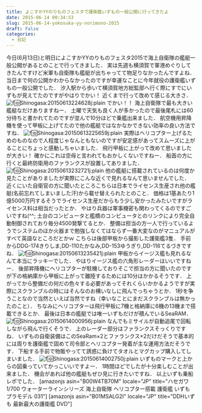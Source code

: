 ```yaml
---
title: よこすかYYのりものフェスタで護衛艦いずもの一般公開に行ってきたよ
date: 2015-06-14 00:34:53
slug: 2015-06-14-yokosuka-yy-norimono-2015
draft: False
categories:
  - 日記
---
```


今日(6月13日)と明日によこすかYYのりものフェスタ2015で海上自衛隊の艦艇一般公開があるとのことで行ってきました． 実は先週も横須賀で軍港めぐりしてきたんですけど米軍も自衛隊も艦艇が出ちゃってて物足りなかったんですよね． 当日まで何の公開かわからなかったのですが幸運なことに今年就役の護衛艦いずもの一般公開でした．  汐入駅から歩いて横須賀地方総監部へ行く際にすでにいずもが見えてたのですがやはりでかい！ 近くまで行って改めて感じる大きさ．![f:id:Shinogasa:20150613224628j:plain](https://cdn-ak.f.st-hatena.com/images/fotolife/S/Shinogasa/20150613/20150613224628.jpg) でかい！！ 海上自衛隊で最も大きい艦艇なだけありますねー． 土曜で天気も良く人が多かったので最後尾札には60分待ちと書かれてたのですが並んで10分ほどで乗艦出来ました． 航空機用昇降機を使って甲板に上げてたので他の艦艇ではなかなかできない効率の良い方法ですね． ![f:id:Shinogasa:20150613225659j:plain](https://cdn-ak.f.st-hatena.com/images/fotolife/S/Shinogasa/20150613/20150613225659.jpg) 実際はヘリコプター上げるためのものなので人程度じゃなんともないのですが安定感があってスムーズに上がることにちょっと感動しちゃいました． 飛行甲板に上がって改めて思いましたが大きい！ 確かにこれは空母と言われてもおかしくないですねー． 船首の方に行くと最終防衛用のファランクスが設置してありました． ![f:id:Shinogasa:20150613232721j:plain](https://cdn-ak.f.st-hatena.com/images/fotolife/S/Shinogasa/20150613/20150613232721.jpg) 他の艦艇に搭載されているのは何度か見たことがありましたが実際にこんな近くで見れるなんて思いませんでした． 近くにいた自衛官の方に聞いたところこちらは日本でライセンス生産され他の艦艇(名前忘れてしまいました汗)から載せ替えられたとのこと． 価格は1基あたり1億5000万円するそうでライセンス生産だからもう少し安かったみたいですがライセンス料は相当だったとか． やはり兵器は軍事機密も関わってくるのですごいですね(^^; 土台のコンピュータと艦橋のコンピュータとのリンクにより完全自動制御されており毎分4500発撃てるとか． 整備は担当の方一人で行っているようでシステムのほか火器まで勉強しなくてはならず一番大変なのがマニュアルがすべて英語なところだとかｗ こちらは後部甲板から撮影した護衛艦3隻． 手前からDDG-174きりしま,DD-110たかなみ,DD-153ゆうぎり,DD-116てるづきですね． ![f:id:Shinogasa:20150613235421j:plain](https://cdn-ak.f.st-hatena.com/images/fotolife/S/Shinogasa/20150613/20150613235421.jpg) 甲板からイージス艦も見れるなんて本当にラッキーでした． やはりイージス艦の六角形レーダーはいいですねー． 後部昇降機にヘリコプターが駐機しておりそこで担当の方に聞いたのですが下の格納庫から甲板に上がって離陸するためには10分はかかるそうです． 上がってから整備だの何だの色々する必要があってそれくらいかかるようですが実際にスクランブルの時にはそんなのお構いなしに飛んでっちゃうとか． 1秒を争うことなので当然といえば当然ですね（幸いなことにまだスクランブルは無かったのこと）． ちなみにヘリコプターは飛行甲板に7機と格納庫に6機の13機まで搭載できるとか． 最後は日本の艦艇では唯一いずもだけが積んでいるSeaRAM． ![f:id:Shinogasa:20150614000956j:plain](https://cdn-ak.f.st-hatena.com/images/fotolife/S/Shinogasa/20150614/20150614000956.jpg) なんでもミサイルが自動追尾で回転しながら飛んで行くそうで． 上のレーダー部分はファランクスそっくりですね． いずもの自衛装備はこのSeaRam×2とファランクス×2だけだそうで基本的には周りを護衛艦で固めて司令部とヘリコプター発着が主な運用方法だそうです． 下船する手前で物販やってて誘惑に負けてタオルとマグカップ購入してしまいました． ![f:id:Shinogasa:20150614002750j:plain](https://cdn-ak.f.st-hatena.com/images/fotolife/S/Shinogasa/20150614/20150614002750.jpg) いずものマークと上からの図乗っていてかっこいいですよー． 1時間ほどでしたが十分楽しむことが出来ました． 機会があれば他の艦艇もぜひ見に行きたいですね． 以上いずも乗船レポでした． [amazonjs asin="B00W4TB70M" locale="JP" title="ハセガワ 1/700 ウォーターラインシリーズ 海上自衛隊 ヘリコプター搭載 護衛艦 いずも プラモデル 031"] [amazonjs asin="B01MSALG2I" locale="JP" title="DDHいずも 最新最大の護衛艦 DVD"]
